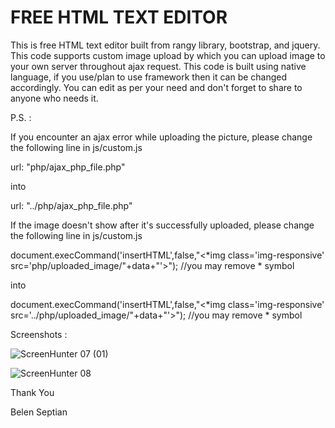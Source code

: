 # FREE HTML TEXT EDITOR

This is free HTML text editor built from rangy library, bootstrap, and jquery. This code supports custom image upload by which you can upload image to your own server throughout ajax request. This code is built using native language, if you use/plan to use framework then it can be changed accordingly. You can edit as per your need and don't forget to share to anyone who needs it.


P.S. : 

If you encounter an ajax error while uploading the picture, please change the following line in js/custom.js

url: "php/ajax_php_file.php"

into

url: "../php/ajax_php_file.php"


If the image doesn't show after it's successfully uploaded, please change the following line in js/custom.js

document.execCommand('insertHTML',false,"<*img class='img-responsive' src='php/uploaded_image/"+data+"'>"); //you may remove * symbol

into

document.execCommand('insertHTML',false,"<*img class='img-responsive' src='../php/uploaded_image/"+data+"'>"); //you may remove * symbol

Screenshots :

![ScreenHunter 07 (01)](https://user-images.githubusercontent.com/42172216/124319694-3c69a300-db98-11eb-865e-25cd848829f7.png)


![ScreenHunter 08](https://user-images.githubusercontent.com/42172216/124319662-31167780-db98-11eb-886b-dc5e0c569710.png)



Thank You

Belen Septian


  
 
